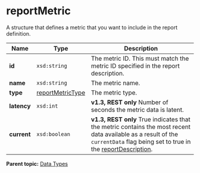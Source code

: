 # reportMetric

A structure that defines a metric that you want to include in the report definition.

|Name|Type|Description|
|----|----|-----------|
|**id** |`xsd:string` |The metric ID. This must match the metric ID specified in the report description.|
|**name** |`xsd:string` |The metric name.|
|**type** |[reportMetricType](r_reportMetricType.md#) |The metric type.|
|**latency** |`xsd:int` |**v1.3, REST only** Number of seconds the metric data is latent.|
|**current** |`xsd:boolean` |**v1.3, REST only** True indicates that the metric contains the most recent data available as a result of the `currentData` flag being set to true in the [reportDescription](r_reportDescription.md#).|

**Parent topic:** [Data Types](../data_types/c_data_types.md)

